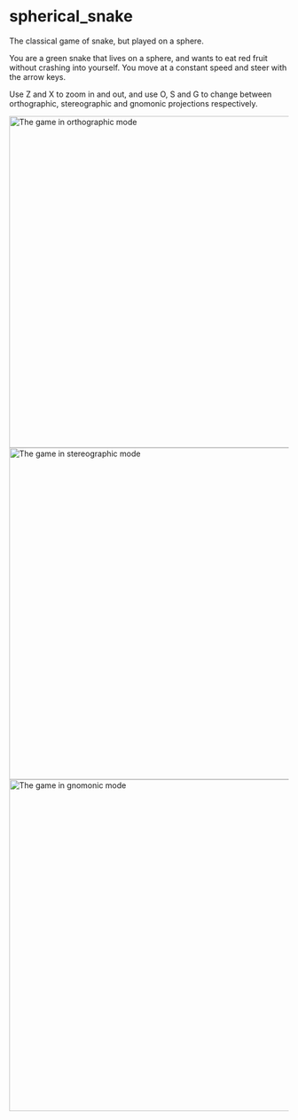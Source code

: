 # spherical_snake
The classical game of snake, but played on a sphere.

You are a green snake that lives on a sphere, and wants to eat red fruit without crashing into yourself. You move at a constant speed and steer with the arrow keys.

Use Z and X to zoom in and out, and use O, S and G to change between orthographic, stereographic and gnomonic projections respectively.

<img width="598" alt="The game in orthographic mode" src="https://user-images.githubusercontent.com/14027603/179768425-8b0d3b1c-3be3-4479-bab0-bf7931be5490.png">
<img width="598" alt="The game in stereographic mode" src="https://user-images.githubusercontent.com/14027603/179768429-bd11e530-5532-4a26-81c0-c679d8545dbd.png">
<img width="598" alt="The game in gnomonic mode" src="https://user-images.githubusercontent.com/14027603/179768432-1054f408-6ef5-42ac-b117-0abe3b4f84ea.png">


